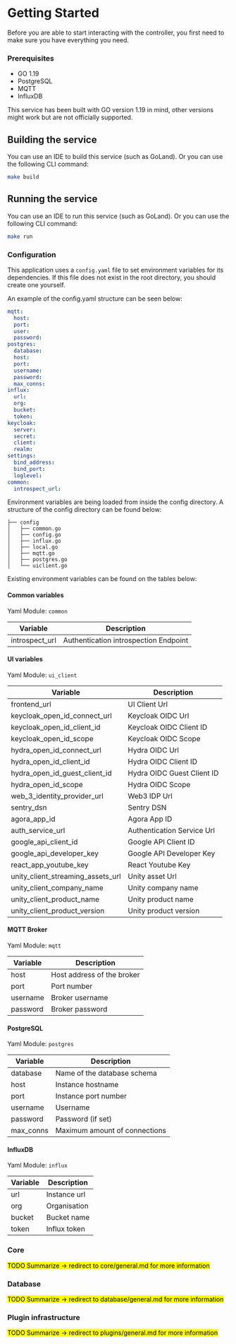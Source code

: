 # Getting Started
Before you are able to start interacting with the controller, you first need to make sure you have everything you need.


### Prerequisites

- GO 1.19
- PostgreSQL
- MQTT
- InfluxDB

This service has been built with GO version 1.19 in mind, other versions might work but are not officially supported.

## Building the service
You can use an IDE to build this service (such as GoLand).
Or you can use the following CLI command:

```bash
make build
```

## Running the service
You can use an IDE to run this service (such as GoLand).
Or you can use the following CLI command:

```bash
make run
```

### Configuration
This application uses a `config.yaml` file to set environment variables for its dependencies. If this file does not exist in the root directory, you should create one yourself.

An example of the config.yaml structure can be seen below:
```yaml
mqtt:
  host: 
  port: 
  user: 
  password: 
postgres:
  database:
  host: 
  port:
  username:
  password:
  max_conns:
influx:
  url: 
  org: 
  bucket:
  token: 
keycloak:
  server: 
  secret: 
  client: 
  realm: 
settings:
  bind_address:
  bind_port:
  loglevel:
common:
  introspect_url:
```

Environment variables are being loaded from inside the config directory. A structure of the config directory can be found below:
<br/>

```
├── config
│   ├── common.go
│   ├── config.go
│   ├── influx.go
│   ├── local.go
│   ├── mqtt.go
│   ├── postgres.go
│   └── uiclient.go
```

Existing environment variables can be found on the tables below:

#### Common variables

Yaml Module: `common`

| Variable        | Description                           |
|-----------------|---------------------------------------|
| introspect_url  | Authentication introspection Endpoint |

#### UI variables

Yaml Module: `ui_client`

| Variable                          | Description                |
|-----------------------------------|----------------------------|
| frontend_url                      | UI Client Url              |
| keycloak_open_id_connect_url      | Keycloak OIDC Url          |
| keycloak_open_id_client_id        | Keycloak OIDC Client ID    |
| keycloak_open_id_scope            | Keycloak OIDC Scope        |
| hydra_open_id_connect_url         | Hydra OIDC Url             |
| hydra_open_id_client_id           | Hydra OIDC Client ID       |
| hydra_open_id_guest_client_id     | Hydra OIDC Guest Client ID |
| hydra_open_id_scope               | Hydra OIDC Scope           |
| web_3_identity_provider_url       | Web3 IDP Url               |
| sentry_dsn                        | Sentry DSN                 |
| agora_app_id                      | Agora App ID               |
| auth_service_url                  | Authentication Service Url |
| google_api_client_id              | Google API Client ID       |
| google_api_developer_key          | Google API Developer Key   |
| react_app_youtube_key             | React Youtube Key          |
| unity_client_streaming_assets_url | Unity asset Url            |
| unity_client_company_name         | Unity company name         |
| unity_client_product_name         | Unity product name         |
| unity_client_product_version      | Unity product version      |

#### MQTT Broker

Yaml Module: `mqtt`

| Variable  | Description                |
|-----------|----------------------------|
| host      | Host address of the broker |
| port      | Port number                |
| username  | Broker username            |
| password  | Broker password            |

#### PostgreSQL

Yaml Module: `postgres`

| Variable    | Description                   |
|-------------|-------------------------------|
| database    | Name of the database schema   |
| host        | Instance hostname             |
| port        | Instance port number          |
| username    | Username                      |
| password    | Password (if set)             |
| max_conns   | Maximum amount of connections |

#### InfluxDB

Yaml Module: `influx`

| Variable | Description  |
|----------|--------------|
| url      | Instance url |
| org      | Organisation |
| bucket   | Bucket name  |
| token    | Influx token |

### Core
<mark>TODO Summarize -> redirect to core/general.md for more information</mark>

### Database
<mark>TODO Summarize -> redirect to database/general.md for more information</mark>

### Plugin infrastructure
<mark>TODO Summarize -> redirect to plugins/general.md for more information</mark>